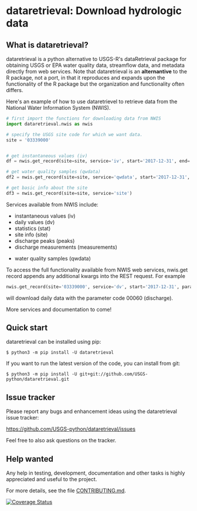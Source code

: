 dataretrieval: Download hydrologic data
=============================================

What is dataretrieval?
-----------------------

dataretrieval is a python alternative to USGS-R's dataRetrieval package for
obtaining USGS or EPA water quality data, streamflow data, and metadata
directly from web services. Note that dataretrieval is an **alternantive** to the
R package, not a port, in that it reproduces and expands upon the functionality
of the R package but the organization and functionality often differs.

Here's an example of how to use dataretrievel to retrieve data from the National Water Information System (NWIS).

```python
# first import the functions for downloading data from NWIS
import dataretrieval.nwis as nwis

# specify the USGS site code for which we want data.
site = '03339000'


# get instantaneous values (iv)
df = nwis.get_record(site=site, service='iv', start='2017-12-31', end='2018-01-01')

# get water quality samples (qwdata)
df2 = nwis.get_record(site=site, service='qwdata', start='2017-12-31', end='2018-01-01')

# get basic info about the site
df3 = nwis.get_record(site=site, service='site')
```
Services available from NWIS include:
- instantaneous values (iv)
- daily values (dv)
- statistics (stat)
- site info (site)
- discharge peaks (peaks)
- discharge measurements (measurements)
* water quality samples (qwdata)

To access the full functionality available from NWIS web services, nwis.get record appends any additional kwargs into the REST request. For example
```python
nwis.get_record(site='03339000', service='dv', start='2017-12-31', parameterCd='00060')
```
will download daily data with the parameter code 00060 (discharge).

More services and documentation to come!

Quick start
-----------

dataretrieval can be installed using pip:

    $ python3 -m pip install -U dataretrieval

If you want to run the latest version of the code, you can install from git:

    $ python3 -m pip install -U git+git://github.com/USGS-python/dataretrieval.git

Issue tracker
-------------

Please report any bugs and enhancement ideas using the dataretrieval issue
tracker:

  https://github.com/USGS-python/dataretrieval/issues

Feel free to also ask questions on the tracker.


Help wanted
-----------

Any help in testing, development, documentation and other tasks is
highly appreciated and useful to the project. 

For more details, see the file [CONTRIBUTING.md](CONTRIBUTING.md).



[![Coverage Status](https://coveralls.io/repos/github/thodson-usgs/data_retrieval/badge.svg?branch=master)](https://coveralls.io/github/thodson-usgs/data_retrieval?branch=master)
